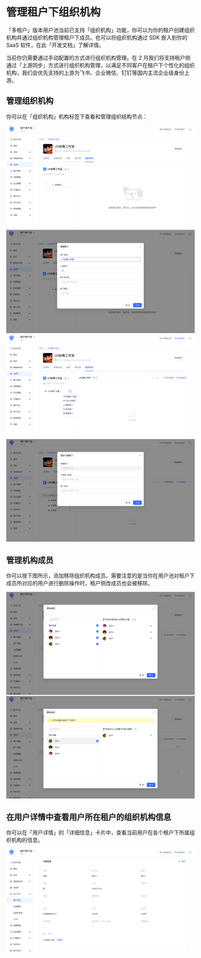 # 管理租户下组织机构

<LastUpdated/>

「多租户」版本用户池当前已支持「组织机构」功能，你可以为你的租户创建组织机构并通过组织机构管理租户下成员。也可以将组织机构通过 SDK 嵌入到你的 SaaS 软件，在此「开发文档」了解详情。

当前你仍需要通过手动配置的方式进行组织机构管理。在 2 月我们将支持租户侧通过「上游同步」方式进行组织机构管理，以满足不同客户在租户下个性化的组织机构，我们会优先支持的上游为飞书、企业微信、钉钉等国内主流企业级身份上游。

## 管理组织机构

你可以在「组织机构」机构标签下查看和管理组织结构节点：

<img src="./images/tenant-org-1.png" >
<img src="./images/tenant-org-2.png" >
<img src="./images/tenant-org-3.png" >
<img src="./images/tenant-org-4.png" >

## 管理机构成员

你可以按下图所示，添加移除组织机构成员。需要注意的是当你在用户池对租户下成员所对应的用户进行删除操作时，租户侧改成员也会被移除。

<img src="./images/tenant-org-5.png" >
<img src="./images/tenant-org-6.png" >

## 在用户详情中查看用户所在租户的组织机构信息

你可以在「用户详情」的「详细信息」卡片中，查看当前用户在各个租户下所属组织机构的信息。

<img src="./images/tenant-org-7.png" >